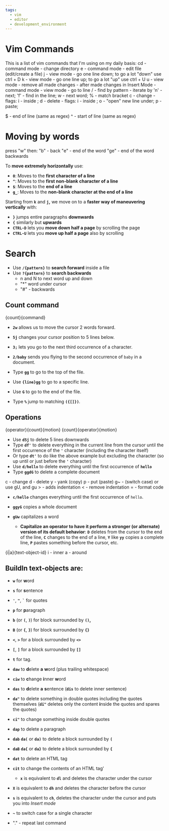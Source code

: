 ```yaml
---
tags:
  - vim
  - editor
  - development_environment
---
```

# Vim Commands
This is a list of vim commands that I'm using on my daily basis:
cd - command mode - change directory
e  - command mode - edit file (edit/create a file)
j  - view mode - go one line down; to go a lot "down" use ctrl + D
k  - view mode - go one line up; to go a lot "up" use ctrl + U
u  - view mode - remove all made changes - after made changes in Insert Mode
<number> - command mode - view mode - go to line
/<pattern> - find by pattern - iterate by 'n' - next; 'f<symbol>' - find <symbol> in the line;
w - next word;
% - match bracket
c - change - flags: i - inside <bracket>;
d - delete - flags: i - inside <bracket>;
o - "open" new line under;
p - paste;

$ - end of line (same as regex)
^ - start of line (same as regex)


# Moving by words
press "w" then:
"b" - back
"e" - end of the word
"ge" - end of the word backwards

To **move extremely horizontally** use:

- **`0`**: Moves to the **first character of a line**
- **`^`**: Moves to the **first non-blank character of a line**
- **`$`**: Moves to the **end of a line**
- **`g_`**: Moves to the **non-blank character at the end of a line**

Starting from **`k`** and **`j`,** we move on to a **faster way of maneuvering vertically** with:

- **`}`** jumps entire paragraphs **downwards**
- **`{`** similarly but **upwards**
- **`CTRL-D`** lets you **move down half a page** by scrolling the page
- **`CTRL-U`** lets you **move up half a page** also by scrolling

# Search 

- Use **`/{pattern}`** to **search forward** inside a file
- Use **`?{pattern}`** to **search backwards**
	- n and N to next word up and down
	- "*" word under cursor
	- "#" - backwards

## Count command

{count}{command}

- **`2w`** allows us to move the cursor 2 words forward.
- **`5j`** changes your cursor position to 5 lines below.
- **`3;`** lets you go to the next third occurrence of a character.
- **`2/baby`** sends you flying to the second occurrence of `baby` in a document.


- Type **`gg`** to go to the top of the file.
- Use **`{line}gg`** to go to a specific line.
- Use **`G`** to go to the end of the file.
- Type **`%`** jump to matching **`({[]})`**.

## Operations

{operator}{count}{motion} 
{count}{operator}{motion}

- Use **`d5j`** to delete 5 lines downwards
- Type **`df'`** to delete everything in the current line from the cursor until the first occurrence of the **`'`** character (including the character itself)
- Or type **`dt'`** to do like the above example but excluding the character (so up until or just before the **`'`** character)
- Use **`d/hello`** to delete everything until the first occurrence of **`hello`**
- Type **`ggdG`** to delete a complete document


c - change
d - delete
y - yank (copy)
p - put  (paste)
g~ - (switch case) or use gU, and gu
\> - adds indentation
<   - remove indentation
= - format code

- **`c/hello`** changes everything until the first occurrence of `hello`.
- **`ggyG`** copies a whole document
- **`gUw`** capitalizes a word

   - **Capitalize an operator to have it perform a stronger (or alternate) version of its default behavior**: **`D`** deletes from the cursor to the end of the line, **`C`** changes to the end of a line, **`Y`** like **`yy`** copies a complete line, **`P`** pastes something before the cursor, etc.

{i|a}{text-object-id}
   i - inner
   a - around

## BuildIn text-objects are:
- **`w`** for **w**ord
- **`s`** for **s**entence
- **`'`**, **`"`**, **`` ` ``** for quotes
- **`p`** for **p**aragraph
- **`b`** (or **`(`**, **`)`**) for block surrounded by **`()`,**
- **`B`** (or **`{`**, **`}`**) for block surrounded by **`{}`**
- **`<`**, **`>`** for a block surrounded by **`<>`**
- **`[`**, **`]`** for a block surrounded by **`[]`**
- **`t`** for tag.

- **`daw`** to **d**elete **a** **w**ord (plus trailing whitespace)
- **`ciw`** to **c**hange **i**nner **w**ord
- **`das`** to **d**elete **a** **s**entence (**`dis`** to delete inner sentence)
- **`da"`** to delete something in double quotes including the quotes themselves (**`di"`** deletes only the content **i**nside the quotes and spares the quotes)
- **`ci"`** to change something inside double quotes
- **`dap`** to delete a paragraph
- **`dab`** **`da(`** or **`da)`** to delete a block surrounded by **`(`**
- **`daB`** **`da{`** or **`da}`** to delete a block surrounded by **`{`**
- **`dat`** to delete an HTML tag
- **`cit`** to change the contents of an HTML tag'


   - **`x`** is equivalent to **`dl`** and deletes the character under the cursor
- **`X`** is equivalent to **`dh`** and deletes the character before the cursor
- **`s`** is equivalent to **`ch`**, deletes the character under the cursor and puts you into _Insert mode_
- **`~`** to switch case for a single character
- "." - repeat last command
